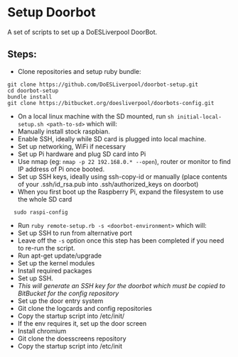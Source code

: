 # Setup Doorbot

A set of scripts to set up a DoESLiverpool DoorBot.

## Steps:

 * Clone repositories and setup ruby bundle:

```
git clone https://github.com/DoESLiverpool/doorbot-setup.git
cd doorbot-setup
bundle install
git clone https://bitbucket.org/doesliverpool/doorbots-config.git
```

 * On a local linux machine with the SD mounted, run `sh initial-local-setup.sh <path-to-sd>` which will:
  * Manually install stock raspbian.
  * Enable SSH, ideally while SD card is plugged into local machine.
  * Set up networking, WiFi if necessary
 * Set up Pi hardware and plug SD card into Pi
 * Use nmap (eg: `nmap -p 22 192.168.0.* --open`), router or monitor to find IP address of Pi once booted.
 * Set up SSH keys, ideally using ssh-copy-id or manually (place contents of your .ssh/id_rsa.pub into .ssh/authorized_keys on doorbot)
 * When you first boot up the Raspberry Pi, expand the filesystem to use the whole SD card
```
  sudo raspi-config
```
 * Run `ruby remote-setup.rb -s <doorbot-environment>` which will:
  * Set up SSH to run from alternative port
   * Leave off the `-s` option once this step has been completed if you need to re-run the script.
  * Run apt-get update/upgrade
  * Set up the kernel modules
  * Install required packages
  * Set up SSH.
   * *This will generate an SSH key for the doorbot which must be copied to BitBucket for the config repository*
  * Set up the door entry system
   * Git clone the logcards and config repositories
   * Copy the startup script into /etc/init/
  * If the env requires it, set up the door screen
   * Install chromium
   * Git clone the doesscreens repository
   * Copy the startup script into /etc/init
